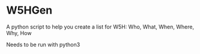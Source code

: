 # W5HGen
A python script to help you create a list for W5H: Who, What, When, Where, Why, How

Needs to be run with python3
